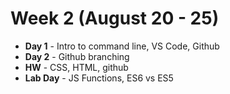 # Week 2 (August 20 - 25)
* **Day 1** - Intro to command line, VS Code, Github
* **Day 2** - Github branching
* **HW** - CSS, HTML, github
* **Lab Day** - JS Functions, ES6 vs ES5